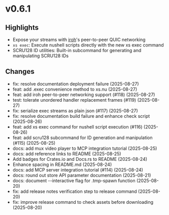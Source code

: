 # v0.6.1

## Highlights

- Expose your streams with [iroh](https://www.iroh.computer)'s peer-to-peer QUIC networking
- `xs exec`: Execute nushell scripts directly with the new xs exec command
- SCRU128 ID utilities: Built-in subcommand for generating and manipulating SCRU128 IDs

## Changes

* fix: resolve documentation deployment failure (2025-08-27)
* feat: add .exec convenience method to xs.nu (2025-08-27)
* feat: add iroh peer-to-peer networking support (#118) (2025-08-27)
* test: tolerate unordered handler replacement frames (#119) (2025-08-27)
* fix: serialize exec streams as plain json (#117) (2025-08-27)
* fix: resolve documentation build failure and enhance check script (2025-08-26)
* feat: add xs exec command for nushell script execution (#116) (2025-08-26)
* feat: add scru128 subcommand for ID generation and manipulation (#115) (2025-08-25)
* docs: add mux video player to MCP integration tutorial (2025-08-25)
* docs: add reference links to README (2025-08-25)
* Add badges for Crates.io and Docs.rs to README (2025-08-24)
* Enhance spacing in README.md (2025-08-24)
* docs: add MCP server integration tutorial (#114) (2025-08-24)
* docs: round out store API parameter documentation (2025-08-21)
* docs: document --interactive flag for .tmp-spawn function (2025-08-20)
* fix: add release notes verification step to release command (2025-08-20)
* fix: improve release command to check assets before downloading (2025-08-20)